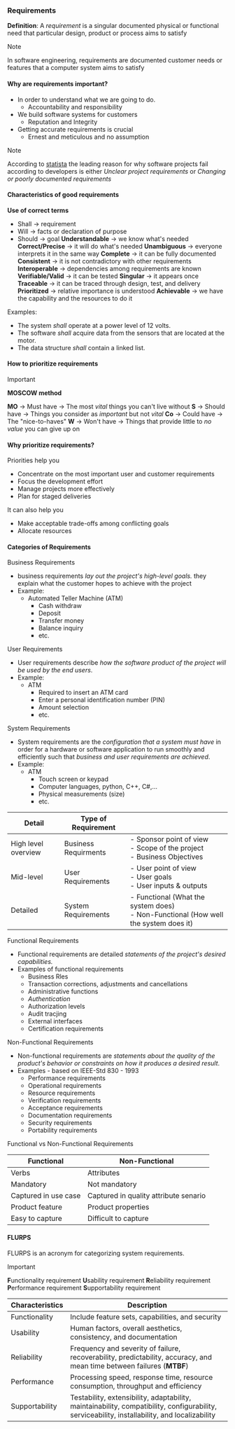 ### Requirements
**Definition**: A _requirement_ is a singular documented physical or functional need that particular design, product or process aims to satisfy

> [!NOTE]
> In software engineering, requirements are documented customer needs or features that a computer system aims to satisfy

#### Why are requirements important?
- In order to understand what we are going to do.
	- Accountability and responsibility
- We build software systems for customers
	- Reputation and Integrity
- Getting accurate requirements is crucial
	- Ernest and meticulous and no assumption

>[!NOTE]
>According to [statista](www.statista.com) the leading reason for why software projects fail according to developers is either _Unclear project requirements_ or _Changing or poorly documented requirements_

#### Characteristics of good requirements
**Use of correct terms**
- Shall -> requirement
- Will -> facts or declaration of purpose
- Should -> goal
**Understandable** -> we know what's needed
**Correct/Precise** -> it will do what's needed
**Unambiguous** -> everyone interprets it in the same way
**Complete** -> it can be fully documented
**Consistent** -> it is not contradictory with other requirements
**Interoperable** -> dependencies among requirements are known
**Verifiable/Valid** -> it can be tested 
**Singular** -> it appears once
**Traceable** -> it can be traced through design, test, and delivery
**Prioritized** -> relative importance is understood
**Achievable** -> we have the capability and the resources to do it

Examples:
- The system _shall_ operate at a power level of 12 volts.
- The software _shall_ acquire data from the sensors that are located at the motor.
- The data structure _shall_ contain a linked list.

#### How to prioritize requirements

> [!important]
> **MOSCOW method**
> 
> **MO** -> Must have -> The most _vital_ things you can't live without
> **S** -> Should have -> Things you consider as _important_ but not _vital_
> **Co** -> Could have -> The "nice-to-haves"
> **W** -> Won't have -> Things that provide little to _no value_ you can give up on

#### Why prioritize requirements?
Priorities help you
- Concentrate on the most important user and customer requirements
- Focus the development effort
- Manage projects more effectively
- Plan for staged deliveries

It can also help you
- Make acceptable trade-offs among conflicting goals
- Allocate resources

#### Categories of Requirements
Business Requirements
- business requirements _lay out the project's high-level goals._ they explain what the customer hopes to achieve with the project
- Example:
	- Automated Teller Machine (ATM)
		- Cash withdraw
		- Deposit
		- Transfer money
		- Balance inquiry
		- etc.

User Requirements
- User requirements describe _how the software product of the project will be used by the end users_.
- Example:
	- ATM
		- Required to insert an ATM card
		- Enter a personal identification number (PIN)
		- Amount selection
		- etc.

System Requirements
- System requirements are the _configuration that a system must have_ in order for a hardware or software application to run smoothly and efficiently such that _business and user requirements are achieved_.
- Example:
	- ATM
		- Touch screen or keypad
		- Computer languages, python, C++, C#,...
		- Physical measurements (size)
		- etc.


| Detail              | Type of Requirement  |                                                                                       |
| ------------------- | -------------------- | ------------------------------------------------------------------------------------- |
| High level overview | Business Requirments | - Sponsor point of view<br>- Scope of the project<br>- Business Objectives            |
| Mid-level           | User Requirements    | - User point of view<br>- User goals<br>- User inputs & outputs                       |
| Detailed            | System Requirements  | - Functional (What the system does)<br>- Non-Functional (How well the system does it) |
Functional Requirements
- Functional requirements are detailed _statements of the project's desired capabilities._
- Examples of functional requirements
	- Business Rles
	- Transaction corrections, adjustments and cancellations
	- Administrative functions
	- _Authentication_
	- Authorization levels
	- Audit tracjing
	- External interfaces
	- Certification requirements

Non-Functional Requirements
- Non-functional requirements are _statements about the quality of the product's behavior or constraints on how it produces a desired result_.
- Examples - based on IEEE-Std 830 - 1993
	- Performance requirements
	- Operational requirements
	- Resource requirements
	- Verification requirements
	- Acceptance requirements
	- Documentation requirements
	- Security requirements
	- Portability requirements

Functional vs Non-Functional Requirements

| Functional           | Non-Functional                        |
| -------------------- | ------------------------------------- |
| Verbs                | Attributes                            |
| Mandatory            | Not mandatory                         |
| Captured in use case | Captured in quality attribute senario |
| Product feature      | Product properties                    |
| Easy to capture      | Difficult to capture                  |

#### FLURPS
FLURPS is an acronym for categorizing system requirements.

> [!Important] 
> 
> 
>**F**unctionality requirement
>**U**sability requirement
>**R**eliability requirement
>**P**erformance requirement
>**S**upportability requirement
> 
> | Characteristics | Description                                                                                                                                   |
> | --------------- | --------------------------------------------------------------------------------------------------------------------------------------------- |
> | Functionality   | Include feature sets, capabilities, and security                                                                                              |
> | Usability       | Human factors, overall aesthetics, consistency, and documentation                                                                             |
> | Reliability     | Frequency and severity of failure, recoverability, predictability, accuracy, and mean time between failures (**MTBF**)                        |
> | Performance     | Processing speed, response time, resource consumption, throughput and efficiency                                                              |
> | Supportability  | Testability, extensibility, adaptability, maintainability, compatibility, configurability, serviceability, installability, and localizability |
> 
